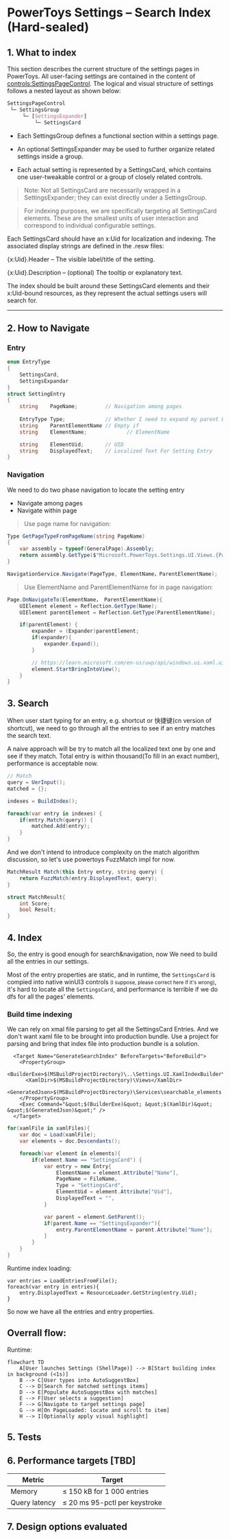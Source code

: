 # PowerToys Settings – Search Index (Hard-sealed)

## 1. What to index

This section describes the current structure of the settings pages in PowerToys. All user-facing settings are contained in the content of <controls:SettingsPageControl>. The logical and visual structure of settings follows a nested layout as shown below:

```css
SettingsPageControl
 └─ SettingsGroup
     └─ [SettingsExpander]
         └─ SettingsCard
```
* Each SettingsGroup defines a functional section within a settings page.

* An optional SettingsExpander may be used to further organize related settings inside a group.

* Each actual setting is represented by a SettingsCard, which contains one user-tweakable control or a group of closely related controls.

>Note: Not all SettingsCard are necessarily wrapped in a SettingsExpander; they can exist directly under a SettingsGroup. 

> For indexing purposes, we are specifically targeting all SettingsCard elements. These are the smallest units of user interaction and correspond to individual configurable settings.

Each SettingsCard should have an x:Uid for localization and indexing. The associated display strings are defined in the .resw files:

{x:Uid}.Header – The visible label/title of the setting.

{x:Uid}.Description – (optional) The tooltip or explanatory text.

The index should be built around these SettingsCard elements and their x:Uid-bound resources, as they represent the actual settings users will search for.

---

## 2. How to Navigate

### Entry
```csharp
enum EntryType
{
    SettingsCard,
    SettingsExpandar
}
struct SettingEntry
{
    string    PageName;         // Navigation among pages
    
    EntryType Type;             // Whether I need to expand my parent Expander
    string    ParentElementName // Empty if 
    string    ElementName;             // ElementName

    string    ElementUid;       // UID 
    string    DisplayedText;    // Localized Text For Setting Entry
}
```

### Navigation
We need to do two phase navigation to locate the setting entry
* Navigate among pages
* Navigate within page

> Use page name for navigation:
```csharp
Type GetPageTypeFromPageName(string PageName)
{
    var assembly = typeof(GeneralPage).Assembly;
    return assembly.GetType($"Microsoft.PowerToys.Settings.UI.Views.{PageName}");
}

NavigationService.Navigate(PageType, ElementName，ParentElementName);
```

> Use ElementName and ParentElementName for in page navigation:
```csharp
Page.OnNavigateTo(ElementName， ParentElementName){
    UIElement element = Reflection.GetType(Name);
    UIElement parentElement = Reflection.GetType(ParentElementName);

    if(parentElement) {
        expander = (Expander)parentElement;
        if(expander){
            expander.Expand();
        }

        // https://learn.microsoft.com/en-us/uwp/api/windows.ui.xaml.uielement.startbringintoview?view=winrt-26100        
        element.StartBringIntoView();
    }
}
```

## 3. Search
When user start typing for an entry, e.g. shortcut or 快捷键(cn version of shortcut),
we need to go through all the entries to see if an entry matches the search text.

A naive approach will be try to match all the localized text one by one and see if they match.
Total entry is within thousand(To fill in an exact number), performance is acceptable now.
```csharp
// Match
query = UerInput();
matched = {};

indexes = BuildIndex();

foreach(var entry in indexes) {
    if(entry.Match(query)) {
        matched.Add(entry);
    }
}
```

And we don't intend to introduce complexity on the match algorithm discussion, so let's use powertoys FuzzMatch impl for now.
```csharp
MatchResult Match(this Entry entry, string query) {
    return FuzzMatch(entry.DisplayedText, query);
}

struct MatchResult{
    int Score;
    bool Result;
}
```


## 4. Index 
So, the entry is good enough for search&navigation, now We need to build all the entries in our settings.

Most of the entry properties are static, and in runtime, the `SettingsCard` is compied into native winUI3 controls <small>(I suppose, please correct here if it's wrong)</small>, it's hard to locate all the `SettingsCard`, and performance is terrible if we do dfs for all the pages' elements.

### Build time indexing
We can rely on xmal file parsing to get all the SettingsCard Entries. 
And we don't want xaml file to be brought into production bundle.
Use a project for parsing and bring that index file into production bundle is a solution.
```csproj
  <Target Name="GenerateSearchIndex" BeforeTargets="BeforeBuild">
    <PropertyGroup>
      <BuilderExe>$(MSBuildProjectDirectory)\..\Settings.UI.XamlIndexBuilder\bin\$(Configuration)\net8.0\XamlIndexBuilder.exe</BuilderExe>
      <XamlDir>$(MSBuildProjectDirectory)\Views</XamlDir>
      <GeneratedJson>$(MSBuildProjectDirectory)\Services\searchable_elements.json</GeneratedJson>
    </PropertyGroup>
    <Exec Command="&quot;$(BuilderExe)&quot; &quot;$(XamlDir)&quot; &quot;$(GeneratedJson)&quot;" />
  </Target>
```
```csharp
for(xamlFile in xamlFiles){
    var doc = Load(xamlFile);
    var elements = doc.Descendants();

    foreach(var element in elements){
        if(element.Name == "SettingsCard") {
            var entry = new Entry{
                ElementName = element.Attribute["Name"],
                PageName = FileName,
                Type = "SettingsCard",
                ElementUid = element.Attribute["Uid"],
                DisplayedText = "",
            }

            var parent = element.GetParent();
            if(parent.Name == "SettingsExpander"){
                entry.ParentElementName = parent.Attribute["Name"];
            }
        }
    }
}
```
Runtime index loading:
```
var entries = LoadEntriesFromFile();
foreach(var entry in entries){
    entry.DisplayedText = ResourceLoader.GetString(entry.Uid);
}
```
So now we have all the entries and entry properties.

## Overrall flow:
Runtime:
```mermaid
flowchart TD
    A[User launches Settings (ShellPage)] --> B[Start building index in background (<1s)]
    B --> C[User types into AutoSuggestBox]
    C --> D[Search for matched settings items]
    D --> E[Populate AutoSuggestBox with matches]
    E --> F[User selects a suggestion]
    F --> G[Navigate to target settings page]
    G --> H[On PageLoaded: locate and scroll to item]
    H --> I[Optionally apply visual highlight]
```


## 5. Tests



## 6. Performance targets [TBD]
| Metric        | Target                                        |
| ------------- | --------------------------------------------- |
| Memory        | ≤ 150 kB for 1 000 entries                    |
| Query latency | ≤ 20 ms 95-pctl per keystroke                 |




## 7.  Design options evaluated
